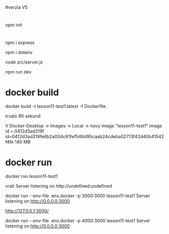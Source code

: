 #verzia
V5

#
npm init

#
npm i express

npm i dotenv

node src/server.js

npm run dev

# docker build
docker build -t lesson11-test1:latest -f Dockerfile .

trvalo 80 sekund

V Docker-Desktop -> Images -> Local -> novy image 
    "lesson11-test1"
    image id = 0412d3ad319f
    id=0412d3ad319fe6b2a004c61fef546d95caab24cdeba02713f42d40b41542f4fe
    140 MB

# docker run
docker run lesson11-test1

vrati Server listening on http://undefined:undefined

docker run --env-file .env.docker -p 3000:3000 lesson11-test1
Server listening on http://0.0.0.0:3000

http://127.0.0.1:3000/

docker run --env-file .env.docker -p 4000:3000 lesson11-test1
Server listening on http://0.0.0.0:3000










